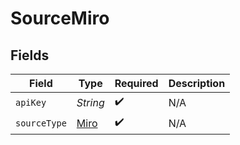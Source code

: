 # SourceMiro


## Fields

| Field                               | Type                                | Required                            | Description                         |
| ----------------------------------- | ----------------------------------- | ----------------------------------- | ----------------------------------- |
| `apiKey`                            | *String*                            | :heavy_check_mark:                  | N/A                                 |
| `sourceType`                        | [Miro](../../models/shared/Miro.md) | :heavy_check_mark:                  | N/A                                 |